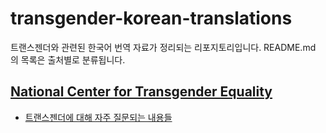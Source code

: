 # transgender-korean-translations
트랜스젠더와 관련된 한국어 번역 자료가 정리되는 리포지토리입니다. README.md 의 목록은 출처별로 분류됩니다.

## [National Center for Transgender Equality](https://transequality.org/)
- [트랜스젠더에 대해 자주 질문되는 내용들](./NCTE/frequently_asked_questions_about_transgender_people.md)
